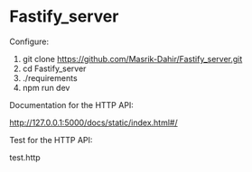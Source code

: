 # Fastify_server

Configure:

1. git clone https://github.com/Masrik-Dahir/Fastify_server.git
2. cd Fastify_server
3. ./requirements
4. npm run dev 

Documentation for the HTTP API:

http://127.0.0.1:5000/docs/static/index.html#/


Test for the HTTP API:

test.http
